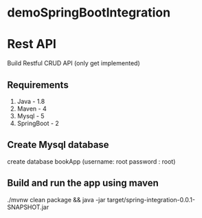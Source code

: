 # demoSpringBootIntegration


# Rest API 

Build Restful CRUD API (only get implemented)

## Requirements

1. Java - 1.8
2. Maven - 4
3. Mysql - 5
3. SpringBoot - 2

## Create Mysql database

create database bookApp (username: root password : root)

## Build and run the app using maven

./mvnw clean package && java -jar target/spring-integration-0.0.1-SNAPSHOT.jar

